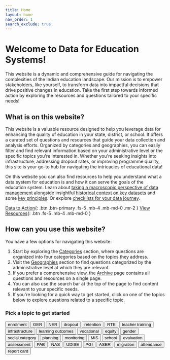 ```yaml
---
title: Home
layout: home
nav_order: 1
search_exclude: true
---
```


# Welcome to Data for Education Systems!

This website is a dynamic and comprehensive guide for navigating the complexities of the Indian education landscape. Our mission is to empower stakeholders, like yourself, to transform data into impactful decisions that drive positive changes in education. Take the first step towards informed action by exploring the resources and questions tailored to your specific needs!

## What is on this website?
This website is a valuable resource designed to help you leverage data for enhancing the quality of education in your state, district, or school. It offers a curated set of questions and resources that guide your data collection and analysis efforts. Organized by categories and geographies, you can easily filter and find relevant information based on your administrative level or the specific topics you're interested in. Whether you're seeking insights into <a style="cursor:pointer" onclick="searchKeyword(this)">infrastructure</a>, addressing <a style="cursor:pointer" onclick="searchKeyword(this)">dropout</a> rates, or improving programme <a style="cursor:pointer" onclick="searchKeyword(this)">quality</a>, this site is your go-to hub for navigating the intricacies of educational data!

On this website you can also find resources to help you understand what a data system for education is and how it can serve the goals of the education system. Learn about [taking a macroscopic perspective of data management](/resources/data-management) alongside insightful [historical context on key datasets](/resources/datasets) and some [key principles](/resources/principles). Or explore [checklists for your data journey](/resources/checklists/).

[Data to Action](/data-to-action){: .btn .btn-primary .fs-5 .mb-4 .mb-md-0 .mr-2 } 
[View Resources](/resources){: .btn .fs-5 .mb-4 .mb-md-0 }

## How can you use this website?
You have a few options for navigating this website:
1. Start by exploring the [Categories](/data-to-action#categories) section, where questions are organized into four categories based on the topics they address.
2. Visit the [Geographies](/data-to-action#geographies) section to find questions categorized by the administrative level at which they are relevant.
3. If you prefer a comprehensive view, the [Archive](./archive/) page contains all questions and resources on a single page.
4. You can also use the search bar at the top of the page to find content relevant to your specific needs.
5. If you're looking for a quick way to get started, click on one of the topics below to explore questions related to a specific topic.

### Pick a topic to get started
<button type="button" name="button" class="btn mx-1 my-1" onclick="searchKeyword(this)">enrolment</button>
<button type="button" name="button" class="btn mx-1 my-1" onclick="searchKeyword(this)">GER</button>
<button type="button" name="button" class="btn mx-1 my-1" onclick="searchKeyword(this)">NER</button>
<button type="button" name="button" class="btn mx-1 my-1" onclick="searchKeyword(this)">dropout</button>
<button type="button" name="button" class="btn mx-1 my-1" onclick="searchKeyword(this)">retention</button>
<button type="button" name="button" class="btn mx-1 my-1" onclick="searchKeyword(this)">RTE</button>
<button type="button" name="button" class="btn mx-1 my-1" onclick="searchKeyword(this)">teacher training</button>
<button type="button" name="button" class="btn mx-1 my-1" onclick="searchKeyword(this)">infrastructure</button>
<button type="button" name="button" class="btn mx-1 my-1" onclick="searchKeyword(this)">learning outcomes</button>
<button type="button" name="button" class="btn mx-1 my-1" onclick="searchKeyword(this)">vocational</button>
<button type="button" name="button" class="btn mx-1 my-1" onclick="searchKeyword(this)">equity</button>
<button type="button" name="button" class="btn mx-1 my-1" onclick="searchKeyword(this)">gender</button>
<button type="button" name="button" class="btn mx-1 my-1" onclick="searchKeyword(this)">social category</button>
<button type="button" name="button" class="btn mx-1 my-1" onclick="searchKeyword(this)">planning</button>
<button type="button" name="button" class="btn mx-1 my-1" onclick="searchKeyword(this)">monitoring</button>
<button type="button" name="button" class="btn mx-1 my-1" onclick="searchKeyword(this)">MIS</button>
<button type="button" name="button" class="btn mx-1 my-1" onclick="searchKeyword(this)">school</button>
<button type="button" name="button" class="btn mx-1 my-1" onclick="searchKeyword(this)">evaluation</button>
<button type="button" name="button" class="btn mx-1 my-1" onclick="searchKeyword(this)">assessment</button>
<button type="button" name="button" class="btn mx-1 my-1" onclick="searchKeyword(this)">PAB</button>
<button type="button" name="button" class="btn mx-1 my-1" onclick="searchKeyword(this)">NAS</button>
<button type="button" name="button" class="btn mx-1 my-1" onclick="searchKeyword(this)">UDISE</button>
<button type="button" name="button" class="btn mx-1 my-1" onclick="searchKeyword(this)">PGI</button>
<button type="button" name="button" class="btn mx-1 my-1" onclick="searchKeyword(this)">ASER</button>
<button type="button" name="button" class="btn mx-1 my-1" onclick="searchKeyword(this)">migration</button>
<button type="button" name="button" class="btn mx-1 my-1" onclick="searchKeyword(this)">attendance</button>
<button type="button" name="button" class="btn mx-1 my-1" onclick="searchKeyword(this)">report card</button>